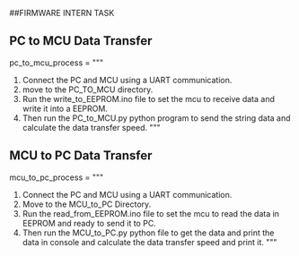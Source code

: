 ##FIRMWARE INTERN TASK

## PC to MCU Data Transfer
pc_to_mcu_process = """
1. Connect the PC and MCU using a UART communication.
2. move to the PC_TO_MCU directory.
3. Run the write_to_EEPROM.ino file to set the mcu to receive data and write it into a EEPROM.
4. Then run the PC_to_MCU.py python program to send the string data and calculate the data transfer speed.
"""

## MCU to PC Data Transfer


mcu_to_pc_process = """
1. Connect the PC and MCU using a UART communication.
2. Move to the MCU_to_PC Directory.
3. Run the read_from_EEPROM.ino file to set the mcu to read the data in EEPROM and ready to send it to PC.
4. Then run the MCU_to_PC.py python file to get the data and print the data in console and calculate the data transfer speed and print it.
"""


